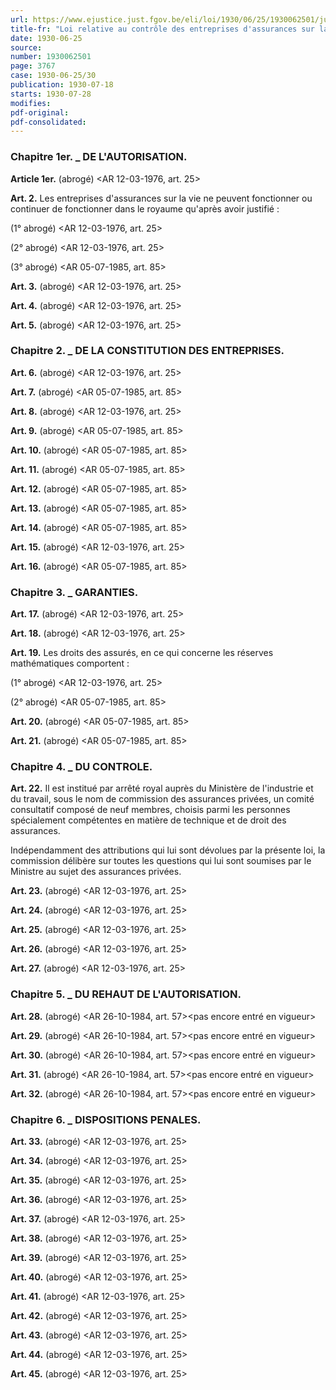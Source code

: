 ```yaml
---
url: https://www.ejustice.just.fgov.be/eli/loi/1930/06/25/1930062501/justel
title-fr: "Loi relative au contrôle des entreprises d'assurances sur la vie."
date: 1930-06-25
source:
number: 1930062501
page: 3767
case: 1930-06-25/30
publication: 1930-07-18
starts: 1930-07-28
modifies:
pdf-original:
pdf-consolidated:
---
```


### Chapitre 1er. _ DE L'AUTORISATION.

**Article 1er.** (abrogé) <AR 12-03-1976, art. 25>

**Art. 2.** Les entreprises d'assurances sur la vie ne peuvent fonctionner ou continuer de fonctionner dans le royaume qu'après avoir justifié :

(1° abrogé) <AR 12-03-1976, art. 25>

(2° abrogé) <AR 12-03-1976, art. 25>

(3° abrogé) <AR 05-07-1985, art. 85>

**Art. 3.** (abrogé) <AR 12-03-1976, art. 25>

**Art. 4.** (abrogé) <AR 12-03-1976, art. 25>

**Art. 5.** (abrogé) <AR 12-03-1976, art. 25>

### Chapitre 2. _ DE LA CONSTITUTION DES ENTREPRISES.

**Art. 6.** (abrogé) <AR 12-03-1976, art. 25>

**Art. 7.** (abrogé) <AR 05-07-1985, art. 85>

**Art. 8.** (abrogé) <AR 12-03-1976, art. 25>

**Art. 9.** (abrogé) <AR 05-07-1985, art. 85>

**Art. 10.** (abrogé) <AR 05-07-1985, art. 85>

**Art. 11.** (abrogé) <AR 05-07-1985, art. 85>

**Art. 12.** (abrogé) <AR 05-07-1985, art. 85>

**Art. 13.** (abrogé) <AR 05-07-1985, art. 85>

**Art. 14.** (abrogé) <AR 05-07-1985, art. 85>

**Art. 15.** (abrogé) <AR 12-03-1976, art. 25>

**Art. 16.** (abrogé) <AR 05-07-1985, art. 85>

### Chapitre 3. _ GARANTIES.

**Art. 17.** (abrogé) <AR 12-03-1976, art. 25>

**Art. 18.** (abrogé) <AR 12-03-1976, art. 25>

**Art. 19.** Les droits des assurés, en ce qui concerne les réserves mathématiques comportent :

(1° abrogé) <AR 12-03-1976, art. 25>

(2° abrogé) <AR 05-07-1985, art. 85>

**Art. 20.** (abrogé) <AR 05-07-1985, art. 85>

**Art. 21.** (abrogé) <AR 05-07-1985, art. 85>

### Chapitre 4. _ DU CONTROLE.

**Art. 22.** Il est institué par arrêté royal auprès du Ministère de l'industrie et du travail, sous le nom de commission des assurances privées, un comité consultatif composé de neuf membres, choisis parmi les personnes spécialement compétentes en matière de technique et de droit des assurances.

Indépendamment des attributions qui lui sont dévolues par la présente loi, la commission délibère sur toutes les questions qui lui sont soumises par le Ministre au sujet des assurances privées.

**Art. 23.** (abrogé) <AR 12-03-1976, art. 25>

**Art. 24.** (abrogé) <AR 12-03-1976, art. 25>

**Art. 25.** (abrogé) <AR 12-03-1976, art. 25>

**Art. 26.** (abrogé) <AR 12-03-1976, art. 25>

**Art. 27.** (abrogé) <AR 12-03-1976, art. 25>

### Chapitre 5. _ DU REHAUT DE L'AUTORISATION.

**Art. 28.** (abrogé) <AR 26-10-1984, art. 57><pas encore entré en vigueur>

**Art. 29.** (abrogé) <AR 26-10-1984, art. 57><pas encore entré en vigueur>

**Art. 30.** (abrogé) <AR 26-10-1984, art. 57><pas encore entré en vigueur>

**Art. 31.** (abrogé) <AR 26-10-1984, art. 57><pas encore entré en vigueur>

**Art. 32.** (abrogé) <AR 26-10-1984, art. 57><pas encore entré en vigueur>

### Chapitre 6. _ DISPOSITIONS PENALES.

**Art. 33.** (abrogé) <AR 12-03-1976, art. 25>

**Art. 34.** (abrogé) <AR 12-03-1976, art. 25>

**Art. 35.** (abrogé) <AR 12-03-1976, art. 25>

**Art. 36.** (abrogé) <AR 12-03-1976, art. 25>

**Art. 37.** (abrogé) <AR 12-03-1976, art. 25>

**Art. 38.** (abrogé) <AR 12-03-1976, art. 25>

**Art. 39.** (abrogé) <AR 12-03-1976, art. 25>

**Art. 40.** (abrogé) <AR 12-03-1976, art. 25>

**Art. 41.** (abrogé) <AR 12-03-1976, art. 25>

**Art. 42.** (abrogé) <AR 12-03-1976, art. 25>

**Art. 43.** (abrogé) <AR 12-03-1976, art. 25>

**Art. 44.** (abrogé) <AR 12-03-1976, art. 25>

**Art. 45.** (abrogé) <AR 12-03-1976, art. 25>
